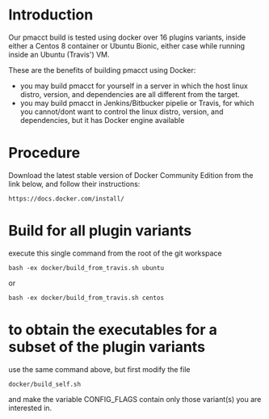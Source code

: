 # Introduction

Our pmacct build is tested using docker over 16 plugins variants, inside 
either a Centos 8 container or Ubuntu Bionic, either case while running 
inside an Ubuntu (Travis') VM.

These are the benefits of building pmacct using Docker:
- you may build pmacct for yourself in a server in which the host linux distro, version, and dependencies are all different from the target.
- you may build pmacct in Jenkins/Bitbucker pipelie or Travis, for which you cannot/dont want to control the linux distro, version, and dependencies, but it has Docker engine available


# Procedure

Download the latest stable version of Docker Community Edition from the link below, and follow their instructions: 
    
    https://docs.docker.com/install/


# Build for all plugin variants

execute this single command from the root of the git workspace

    bash -ex docker/build_from_travis.sh ubuntu
       
or
       
    bash -ex docker/build_from_travis.sh centos
            
            
# to obtain the executables for a subset of the plugin variants

use the same command above, but first modify the file 

    docker/build_self.sh 

and make the variable CONFIG_FLAGS contain only those variant(s) you are interested in.
